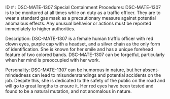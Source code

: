 ID # : DSC-MATE-1307
Special Containment Procedures:
DSC-MATE-1307 is to be monitored at all times while on duty as a traffic officer. They are to wear a standard gas mask as a precautionary measure against potential anomalous effects. Any unusual behavior or actions must be reported immediately to higher authorities.

Description:
DSC-MATE-1307 is a female human traffic officer with red clown eyes, purple cap with a headset, and a silver chain as the only form of identification. She is known for her smile and has a unique forehead feature of two colored bands. DSC-MATE-1307 can be forgetful, particularly when her mind is preoccupied with her work.

Personality: 
DSC-MATE-1307 can be humorous in nature, but her absent-mindedness can lead to misunderstandings and potential accidents on the job. Despite this, she is dedicated to the safety of the public on the road and will go to great lengths to ensure it. Her red eyes have been tested and found to be a natural mutation, and not anomalous in nature.